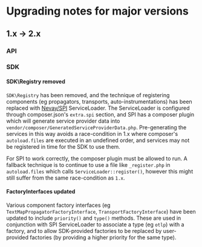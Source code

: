 # Upgrading notes for major versions

## 1.x -> 2.x

### API

### SDK

#### SDK\Registry removed
`SDK\Registry` has been removed, and the technique of registering components (eg propagators, transports,
auto-instrumentations) has been replaced with [Nevay/SPI](https://github.com/Nevay/spi/) ServiceLoader.
The ServiceLoader is configured through composer.json's `extra.spi` section, and SPI has a composer plugin which will generate
service provider data into `vendor/composer/GeneratedServiceProviderData.php`.
Pre-generating the services in this way avoids a race-condition in 1.x where composer's `autoload.files` are executed in an
undefined order, and services may not be registered in time for the SDK to use them.

For SPI to work correctly, the composer plugin must be allowed to run. A fallback technique is to continue to use a file like
`_register.php` in `autoload.files` which calls `ServiceLoader::register()`, however this might still suffer from the same
race-condition as `1.x`.

#### FactoryInterfaces updated
Various component factory interfaces (eg `TextMapPropagatorFactoryInterface`, `TransportFactoryInterface`) have been
updated to include `priority()` and `type()` methods. These are used in conjunction with SPI ServiceLoader to associate
a type (eg `otlp`) with a factory, and to allow SDK-provided factories to be replaced by user-provided factories (by
providing a higher priority for the same type).
